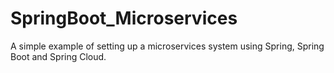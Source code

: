 # SpringBoot_Microservices
A simple example of setting up a microservices system using Spring, Spring Boot and Spring Cloud.
